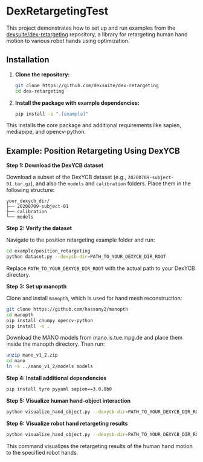 # DexRetargetingTest
This project demonstrates how to set up and run examples from the [dexsuite/dex-retargeting](https://github.com/dexsuite/dex-retargeting) repository, a library for retargeting human hand motion to various robot hands using optimization.

## Installation

1. **Clone the repository:**
   ```bash
   git clone https://github.com/dexsuite/dex-retargeting
   cd dex-retargeting
   ```

2. **Install the package with example dependencies:**
   ```bash
   pip install -e ".[example]"
   ```

This installs the core package and additional requirements like sapien, mediapipe, and opencv-python.


## Example: Position Retargeting Using DexYCB

**Step 1: Download the DexYCB dataset**

Download a subset of the DexYCB dataset (e.g., `20200709-subject-01.tar.gz`), and also the `models` and `calibration` folders. Place them in the following structure:

```
your_dexycb_dir/
├── 20200709-subject-01
├── calibration
└── models
```

**Step 2: Verify the dataset**

Navigate to the position retargeting example folder and run:

```bash
cd example/position_retargeting
python dataset.py --dexycb-dir=PATH_TO_YOUR_DEXYCB_DIR_ROOT
```

Replace `PATH_TO_YOUR_DEXYCB_DIR_ROOT` with the actual path to your DexYCB directory.

**Step 3: Set up manopth**

Clone and install `manopth`, which is used for hand mesh reconstruction:

```bash
git clone https://github.com/hassony2/manopth
cd manopth
pip install chumpy opencv-python
pip install -e .
```

Download the MANO models from mano.is.tue.mpg.de and place them inside the manopth directory. Then run:

```bash
unzip mano_v1_2.zip
cd mano
ln -s ../mano_v1_2/models models
```

**Step 4: Install additional dependencies**

```bash
pip install tyro pyyaml sapien==3.0.0b0
```

**Step 5: Visualize human hand-object interaction**

```bash
python visualize_hand_object.py --dexycb-dir=PATH_TO_YOUR_DEXYCB_DIR_ROOT
```

**Step 6: Visualize robot hand retargeting results**

```bash
python visualize_hand_object.py --dexycb-dir=PATH_TO_YOUR_DEXYCB_DIR_ROOT --robots allegro shadow svh
```

This command visualizes the retargeting results of the human hand motion to the specified robot hands.

